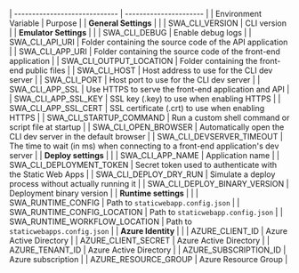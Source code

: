 | ----------------------------- | ---------------------- |
| Environment Variable | Purpose |
| **General Settings** | |
| SWA_CLI_VERSION | CLI version |
| **Emulator Settings** | |
| SWA_CLI_DEBUG | Enable debug logs |
| SWA_CLI_API_URI | Folder containing the source code of the API application |
| SWA_CLI_APP_URI | Folder containing the source code of the front-end application |
| SWA_CLI_OUTPUT_LOCATION | Folder containing the front-end public files |
| SWA_CLI_HOST | Host address to use for the CLI dev server |
| SWA_CLI_PORT | Host port to use for the CLI dev server |
| SWA_CLI_APP_SSL | Use HTTPS to serve the front-end application and API |
| SWA_CLI_APP_SSL_KEY | SSL key (.key) to use when enabling HTTPS |
| SWA_CLI_APP_SSL_CERT | SSL certificate (.crt) to use when enabling HTTPS |
| SWA_CLI_STARTUP_COMMAND | Run a custom shell command or script file at startup |
| SWA_CLI_OPEN_BROWSER | Automatically open the CLI dev server in the default browser |
| SWA_CLI_DEVSERVER_TIMEOUT | The time to wait (in ms) when connecting to a front-end application's dev server |
| **Deploy settings** | |
| SWA_CLI_APP_NAME | Application name |
| SWA_CLI_DEPLOYMENT_TOKEN | Secret token used to authenticate with the Static Web Apps |
| SWA_CLI_DEPLOY_DRY_RUN | Simulate a deploy process without actually running it |
| SWA_CLI_DEPLOY_BINARY_VERSION | Deployment binary version |
| **Runtime settings** | |
| SWA_RUNTIME_CONFIG | Path to `staticwebapp.config.json` |
| SWA_RUNTIME_CONFIG_LOCATION | Path to `staticwebapp.config.json` |
| SWA_RUNTIME_WORKFLOW_LOCATION | Path to `staticwebapps.config.json` |
| **Azure Identity** | |
| AZURE_CLIENT_ID | Azure Active Directory |
| AZURE_CLIENT_SECRET | Azure Active Directory |
| AZURE_TENANT_ID | Azure Active Directory |
| AZURE_SUBSCRIPTION_ID | Azure subscription |
| AZURE_RESOURCE_GROUP | Azure Resource Group |

